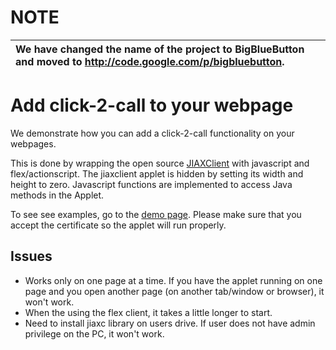 # NOTE #
| **We have changed the name of the project to BigBlueButton and moved to http://code.google.com/p/bigbluebutton.** |
|:------------------------------------------------------------------------------------------------------------------|


# Add click-2-call to your webpage #

We demonstrate how you can add a click-2-call functionality on your webpages.

This is done by wrapping the open source [JIAXClient](http://www.hem.za.org/jiaxclient) with javascript and flex/actionscript. The jiaxclient applet is hidden by setting its width and height to zero. Javascript functions are implemented to access Java methods in the Applet.

To see see examples, go to the [demo page](http://present.sce.carleton.ca:8080/webphone/demo.html). Please make sure that you accept the certificate so the applet will run properly.

## Issues ##
  * Works only on one page at a time. If you have the applet running on one page and you open another page (on another tab/window or browser), it won't work.
  * When the using the flex client, it takes a little longer to start.
  * Need to install jiaxc library on users drive. If user does not have admin privilege on the PC, it won't work.